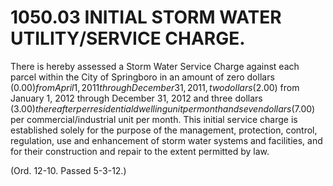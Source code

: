 1050.03 INITIAL STORM WATER UTILITY/SERVICE CHARGE.
===================================================

There is hereby assessed a Storm Water Service Charge against each
parcel within the City of Springboro in an amount of zero dollars
($0.00) from April 1, 2011 through December 31, 2011, two dollars
($2.00) from January 1, 2012 through December 31, 2012 and three
dollars ($3.00) thereafter per residential dwelling unit per month and
seven dollars ($7.00) per commercial/industrial unit per month. This
initial service charge is established solely for the purpose of the
management, protection, control, regulation, use and enhancement of
storm water systems and facilities, and for their construction and
repair to the extent permitted by law.

(Ord. 12-10. Passed 5-3-12.)
